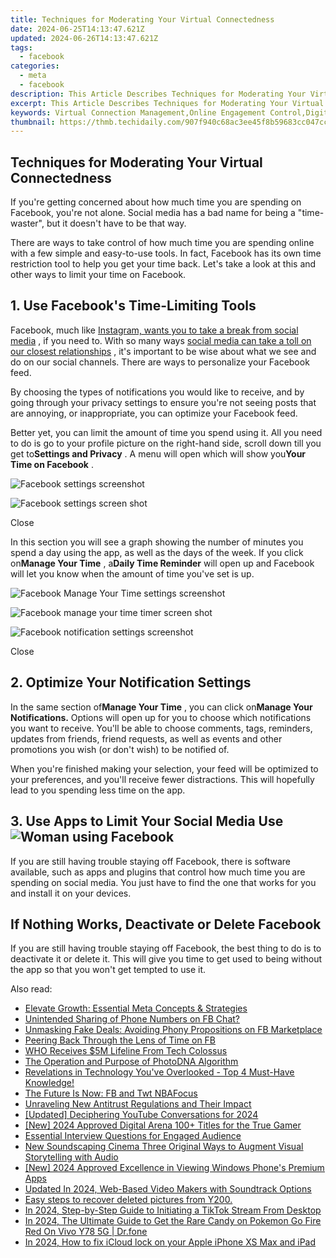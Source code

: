 ```yaml
---
title: Techniques for Moderating Your Virtual Connectedness
date: 2024-06-25T14:13:47.621Z
updated: 2024-06-26T14:13:47.621Z
tags:
  - facebook
categories:
  - meta
  - facebook
description: This Article Describes Techniques for Moderating Your Virtual Connectedness
excerpt: This Article Describes Techniques for Moderating Your Virtual Connectedness
keywords: Virtual Connection Management,Online Engagement Control,Digital Interaction Balance,Connectivity Regulation Tips,Social Media Moderation Techniques,Networking Efficiency,Cyber Presence Stewardship
thumbnail: https://thmb.techidaily.com/907f940c68ac3ee45f8b59683cc047cc04665184817513adef7255fa53df8a70.jpg
---
```


## Techniques for Moderating Your Virtual Connectedness

 If you're getting concerned about how much time you are spending on Facebook, you're not alone. Social media has a bad name for being a "time-waster", but it doesn't have to be that way.

 There are ways to take control of how much time you are spending online with a few simple and easy-to-use tools. In fact, Facebook has its own time restriction tool to help you get your time back. Let's take a look at this and other ways to limit your time on Facebook.

## 1\. Use Facebook's Time-Limiting Tools

 Facebook, much like [Instagram, wants you to take a break from social media](https://www.makeuseof.com/instagram-take-break-from-social-media/) , if you need to. With so many ways [social media can take a toll on our closest relationships](https://www.makeuseof.com/negative-effects-social-media-on-relationships/) , it's important to be wise about what we see and do on our social channels. There are ways to personalize your Facebook feed.

 By choosing the types of notifications you would like to receive, and by going through your privacy settings to ensure you're not seeing posts that are annoying, or inappropriate, you can optimize your Facebook feed.

 Better yet, you can limit the amount of time you spend using it. All you need to do is go to your profile picture on the right-hand side, scroll down till you get to**Settings and Privacy** . A menu will open which will show you**Your Time on Facebook** .

![Facebook settings screenshot](https://static1.makeuseofimages.com/wordpress/wp-content/uploads/2022/11/316389174_799620244463716_5216871409293574070_n.jpg)

![Facebook settings screen shot](https://static1.makeuseofimages.com/wordpress/wp-content/uploads/2022/11/316847752_840461140536450_1736017897063389414_n.jpg)

Close

 In this section you will see a graph showing the number of minutes you spend a day using the app, as well as the days of the week. If you click on**Manage Your Time** , a**Daily Time Reminder** will open up and Facebook will let you know when the amount of time you've set is up.

![Facebook Manage Your Time settings screenshot](https://static1.makeuseofimages.com/wordpress/wp-content/uploads/2022/11/316797676_5926503884051013_3975745162946969535_n.jpg)

![Facebook manage your time timer screen shot](https://static1.makeuseofimages.com/wordpress/wp-content/uploads/2022/11/316485894_818525769443488_8836743677729465502_n.jpg)

![Facebook notification settings screenshot](https://static1.makeuseofimages.com/wordpress/wp-content/uploads/2022/11/316219925_508667087947200_2721594560275172941_n.jpg)

Close

## 2\. Optimize Your Notification Settings

 In the same section of**Manage Your Time** , you can click on**Manage Your Notifications.** Options will open up for you to choose which notifications you want to receive. You'll be able to choose comments, tags, reminders, updates from friends, friend requests, as well as events and other promotions you wish (or don't wish) to be notified of.

 When you're finished making your selection, your feed will be optimized to your preferences, and you'll receive fewer distractions. This will hopefully lead to you spending less time on the app.

## 3\. Use Apps to Limit Your Social Media Use ![Woman using Facebook](https://static1.makeuseofimages.com/wordpress/wp-content/uploads/2022/11/Woman-using-Facebook.jpg)

 If you are still having trouble staying off Facebook, there is software available, such as apps and plugins that control how much time you are spending on social media. You just have to find the one that works for you and install it on your devices.

## If Nothing Works, Deactivate or Delete Facebook

 If you are still having trouble staying off Facebook, the best thing to do is to deactivate it or delete it. This will give you time to get used to being without the app so that you won't get tempted to use it.


<ins class="adsbygoogle"
     style="display:block"
     data-ad-format="autorelaxed"
     data-ad-client="ca-pub-7571918770474297"
     data-ad-slot="1223367746"></ins>



<ins class="adsbygoogle"
     style="display:block"
     data-ad-client="ca-pub-7571918770474297"
     data-ad-slot="8358498916"
     data-ad-format="auto"
     data-full-width-responsive="true"></ins>

<span class="atpl-alsoreadstyle">Also read:</span>
<div><ul>
<li><a href="https://facebook.techidaily.com/elevate-growth-essential-meta-concepts-and-strategies/"><u>Elevate Growth: Essential Meta Concepts & Strategies</u></a></li>
<li><a href="https://facebook.techidaily.com/unintended-sharing-of-phone-numbers-on-fb-chat/"><u>Unintended Sharing of Phone Numbers on FB Chat?</u></a></li>
<li><a href="https://facebook.techidaily.com/unmasking-fake-deals-avoiding-phony-propositions-on-fb-marketplace/"><u>Unmasking Fake Deals: Avoiding Phony Propositions on FB Marketplace</u></a></li>
<li><a href="https://facebook.techidaily.com/peering-back-through-the-lens-of-time-on-fb/"><u>Peering Back Through the Lens of Time on FB</u></a></li>
<li><a href="https://facebook.techidaily.com/who-receives-5m-lifeline-from-tech-colossus/"><u>WHO Receives $5M Lifeline From Tech Colossus</u></a></li>
<li><a href="https://facebook.techidaily.com/the-operation-and-purpose-of-photodna-algorithm/"><u>The Operation and Purpose of PhotoDNA Algorithm</u></a></li>
<li><a href="https://facebook.techidaily.com/revelations-in-technology-youve-overlooked-top-4-must-have-knowledge/"><u>Revelations in Technology You've Overlooked - Top 4 Must-Have Knowledge!</u></a></li>
<li><a href="https://facebook.techidaily.com/the-future-is-now-fb-and-twt-nbafocus/"><u>The Future Is Now: FB and Twt NBAFocus</u></a></li>
<li><a href="https://facebook.techidaily.com/unraveling-new-antitrust-regulations-and-their-impact/"><u>Unraveling New Antitrust Regulations and Their Impact</u></a></li>
<li><a href="https://facebook-record-videos.techidaily.com/updated-deciphering-youtube-conversations-for-2024/"><u>[Updated] Deciphering YouTube Conversations for 2024</u></a></li>
<li><a href="https://facebook-video-footage.techidaily.com/new-2024-approved-digital-arena-100plus-titles-for-the-true-gamer/"><u>[New] 2024 Approved  Digital Arena  100+ Titles for the True Gamer</u></a></li>
<li><a href="https://extra-information.techidaily.com/essential-interview-questions-for-engaged-audience/"><u>Essential Interview Questions for Engaged Audience</u></a></li>
<li><a href="https://voice-adjusting.techidaily.com/new-soundscaping-cinema-three-original-ways-to-augment-visual-storytelling-with-audio/"><u>New Soundscaping Cinema Three Original Ways to Augment Visual Storytelling with Audio</u></a></li>
<li><a href="https://vp-tips.techidaily.com/new-2024-approved-excellence-in-viewing-windows-phones-premium-apps/"><u>[New] 2024 Approved  Excellence in Viewing  Windows Phone's Premium Apps</u></a></li>
<li><a href="https://smart-video-editing.techidaily.com/updated-in-2024-web-based-video-makers-with-soundtrack-options/"><u>Updated In 2024, Web-Based Video Makers with Soundtrack Options</u></a></li>
<li><a href="https://phone-solutions.techidaily.com/easy-steps-to-recover-deleted-pictures-from-y200-by-fonelab-android-recover-pictures/"><u>Easy steps to recover deleted pictures from Y200.</u></a></li>
<li><a href="https://tiktok-video-recordings.techidaily.com/in-2024-step-by-step-guide-to-initiating-a-tiktok-stream-from-desktop/"><u>In 2024, Step-by-Step Guide to Initiating a TikTok Stream From Desktop</u></a></li>
<li><a href="https://change-location.techidaily.com/in-2024-the-ultimate-guide-to-get-the-rare-candy-on-pokemon-go-fire-red-on-vivo-y78-5g-drfone-by-drfone-virtual-android/"><u>In 2024, The Ultimate Guide to Get the Rare Candy on Pokemon Go Fire Red On Vivo Y78 5G | Dr.fone</u></a></li>
<li><a href="https://activate-lock.techidaily.com/in-2024-how-to-fix-icloud-lock-on-your-apple-iphone-xs-max-and-ipad-by-drfone-ios/"><u>In 2024, How to fix iCloud lock on your Apple iPhone XS Max and iPad</u></a></li>
</ul></div>
